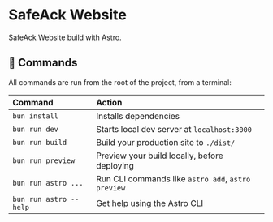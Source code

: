 # SafeAck Website

SafeAck Website build with Astro.

## 🧞 Commands

All commands are run from the root of the project, from a terminal:

| Command                | Action                                             |
| :--------------------- | :------------------------------------------------- |
| `bun install`          | Installs dependencies                              |
| `bun run dev`          | Starts local dev server at `localhost:3000`        |
| `bun run build`        | Build your production site to `./dist/`            |
| `bun run preview`      | Preview your build locally, before deploying       |
| `bun run astro ...`    | Run CLI commands like `astro add`, `astro preview` |
| `bun run astro --help` | Get help using the Astro CLI                       |

